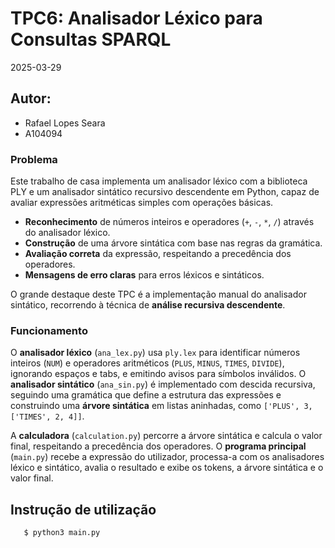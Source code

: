 # TPC6: Analisador Léxico para Consultas SPARQL

2025-03-29

## Autor:
- Rafael Lopes Seara
- A104094

### Problema
Este trabalho de casa implementa um analisador léxico com a biblioteca PLY e um analisador sintático recursivo descendente em Python, capaz de avaliar expressões aritméticas simples com operações básicas.  

- **Reconhecimento** de números inteiros e operadores (`+`, `-`, `*`, `/`) através do analisador léxico.  
- **Construção** de uma árvore sintática com base nas regras da gramática.  
- **Avaliação correta** da expressão, respeitando a precedência dos operadores.  
- **Mensagens de erro claras** para erros léxicos e sintáticos.  

O grande destaque deste TPC é a implementação manual do analisador sintático, recorrendo à técnica de **análise recursiva descendente**.


### Funcionamento

O **analisador léxico** (`ana_lex.py`) usa `ply.lex` para identificar números inteiros (`NUM`) e operadores aritméticos (`PLUS`, `MINUS`, `TIMES`, `DIVIDE`), ignorando espaços e tabs, e emitindo avisos para símbolos inválidos. O **analisador sintático** (`ana_sin.py`) é implementado com descida recursiva, seguindo uma gramática que define a estrutura das expressões e construindo uma **árvore sintática** em listas aninhadas, como `['PLUS', 3, ['TIMES', 2, 4]]`.  

A **calculadora** (`calculation.py`) percorre a árvore sintática e calcula o valor final, respeitando a precedência dos operadores. O **programa principal** (`main.py`) recebe a expressão do utilizador, processa-a com os analisadores léxico e sintático, avalia o resultado e exibe os tokens, a árvore sintática e o valor final.

## Instrução de utilização

 ```sh
    $ python3 main.py
```